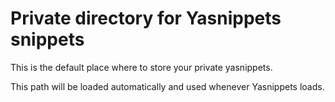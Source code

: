 # Private directory for Yasnippets snippets

This is the default place
where to store your private yasnippets.

This path will be loaded automatically and used whenever Yasnippets loads.
